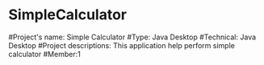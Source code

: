 # SimpleCalculator
#Project's name: Simple Calculator
#Type: Java Desktop
#Technical:  Java Desktop
#Project descriptions: This application help perform simple calculator
#Member:1
